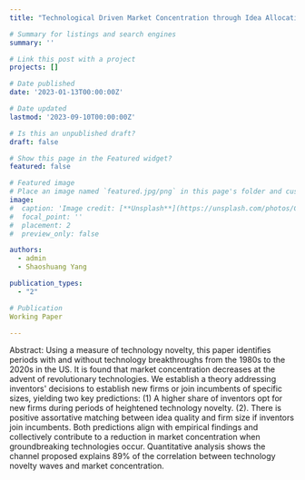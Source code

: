 ```yaml
---
title: "Technological Driven Market Concentration through Idea Allocation"

# Summary for listings and search engines
summary: ''

# Link this post with a project
projects: []

# Date published
date: '2023-01-13T00:00:00Z'

# Date updated
lastmod: '2023-09-10T00:00:00Z'

# Is this an unpublished draft?
draft: false

# Show this page in the Featured widget?
featured: false

# Featured image
# Place an image named `featured.jpg/png` in this page's folder and customize its options here.
image:
#  caption: 'Image credit: [**Unsplash**](https://unsplash.com/photos/CpkOjOcXdUY)'
#  focal_point: ''
#  placement: 2
#  preview_only: false

authors:
  - admin
  - Shaoshuang Yang

publication_types:
  - "2"

# Publication
Working Paper

---
```


Abstract: Using a measure of technology novelty, this paper identifies periods with and without technology breakthroughs from the 1980s to the 2020s in the US. It is found that market concentration decreases at the advent of revolutionary technologies. We establish a theory addressing inventors' decisions to establish new firms or join incumbents of specific sizes, yielding two key predictions: (1) A higher share of inventors opt for new firms during periods of heightened technology novelty. (2). There is positive assortative matching between idea quality and firm size if inventors join incumbents. Both predictions align with empirical findings and collectively contribute to a reduction in market concentration when groundbreaking technologies occur. Quantitative analysis shows the channel proposed explains 89% of the correlation between technology novelty waves and market concentration.
